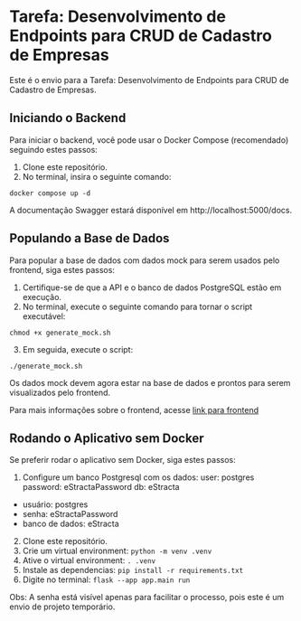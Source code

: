# Tarefa: Desenvolvimento de Endpoints para CRUD de Cadastro de Empresas

Este é o envio para a Tarefa: Desenvolvimento de Endpoints para CRUD de Cadastro de Empresas.

## Iniciando o Backend

Para iniciar o backend, você pode usar o Docker Compose (recomendado) seguindo estes passos:

1. Clone este repositório.
2. No terminal, insira o seguinte comando:

`docker compose up -d`

A documentação Swagger estará disponível em http://localhost:5000/docs.

## Populando a Base de Dados

Para popular a base de dados com dados mock para serem usados pelo frontend, siga estes passos:

1. Certifique-se de que a API e o banco de dados PostgreSQL estão em execução.
2. No terminal, execute o seguinte comando para tornar o script executável:

`chmod +x generate_mock.sh`

3. Em seguida, execute o script:

`./generate_mock.sh`

Os dados mock devem agora estar na base de dados e prontos para serem visualizados pelo frontend.

Para mais informações sobre o frontend, acesse [link para frontend](https://github.com/gbilton/estracta-react)

## Rodando o Aplicativo sem Docker

Se preferir rodar o aplicativo sem Docker, siga estes passos:

1. Configure um banco Postgresql com os dados:
   user: postgres
   password: eStractaPassword
   db: eStracta

- usuário: postgres
- senha: eStractaPassword
- banco de dados: eStracta

2. Clone este repositório.
3. Crie um virtual environment:
   `python -m venv .venv`
4. Ative o virtual environment:
   `. .venv`
5. Instale as dependencias:
   `pip install -r requirements.txt`
6. Digite no terminal:
   `flask --app app.main run`

Obs: A senha está visível apenas para facilitar o processo, pois este é um envio de projeto temporário.

